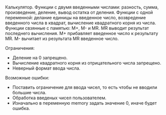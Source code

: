 Калькулятор.
Функции с двумя введенными числами: разность, сумма, произведение, деление, вывод остатка от деления.
Функции с одной переменной: делание единицы на введенное число, возвредение введенного числа в квадрат, вычисление квадратного корня из числа.
Функции свзянные с памятью: M+, M- и MR. MR выводит результат последнего вычисления. M+ прибавляет введенное число к результату MR. M- вычитает из результата MR введенное число.

Ограничения: 
- Деление на 0 запрещено.
- Вычисление квадратного корня из отрицательного числа запрещено.
- Неверный формат ввода числа.

Возможные ошибки:
- Поставить ограничение для ввода чисел, то есть чтобы не вводили большие числа.
- Обработка введеных чисел пользователем.
- Изначально в переменную memory задать значение 0, иначе будет ошибка.